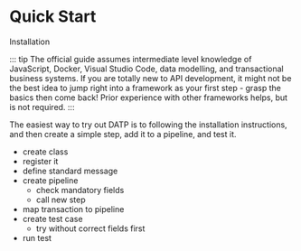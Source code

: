 # Quick Start

<p>
  <ActionLink class="primary" url="installation.html">
    Installation
  </ActionLink>
</p>

::: tip
The official guide assumes intermediate level knowledge of JavaScript, Docker, Visual Studio Code, data modelling, and transactional business systems. If you are totally new to API development, it might not be the best idea to jump right into a framework as your first step - grasp the basics then come back! Prior experience with other frameworks helps, but is not required.
:::

The easiest way to try out DATP is to following the installation instructions, and then create a simple step, add it to a pipeline, and
test it.

- create class
- register it
- define standard message
- create pipeline
    - check mandatory fields
    - call new step
- map transaction to pipeline
- create test case
    - try without correct fields first
- run test







